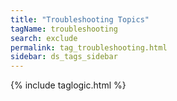 ```yaml
---
title: "Troubleshooting Topics"
tagName: troubleshooting
search: exclude
permalink: tag_troubleshooting.html
sidebar: ds_tags_sidebar
---
```

{% include taglogic.html %}
